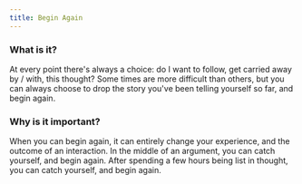 ```yaml
---
title: Begin Again
---
```


### What is it?

At every point there's always a choice: do I want to follow, get carried away by / with, this thought? Some times are more difficult than others, but you can always choose to drop the story you've been telling yourself so far, and begin again.


### Why is it important?

When you can begin again, it can entirely change your experience, and the outcome of an interaction. In the middle of an argument, you can catch yourself, and begin again. After spending a few hours being list in thought, you can catch yourself, and begin again.